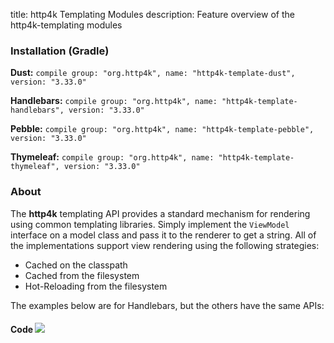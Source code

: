 title: http4k Templating Modules
description: Feature overview of the http4k-templating modules

### Installation (Gradle)
**Dust:** ```compile group: "org.http4k", name: "http4k-template-dust", version: "3.33.0"```

**Handlebars:** ```compile group: "org.http4k", name: "http4k-template-handlebars", version: "3.33.0"```

**Pebble:** ```compile group: "org.http4k", name: "http4k-template-pebble", version: "3.33.0"```

**Thymeleaf:** ```compile group: "org.http4k", name: "http4k-template-thymeleaf", version: "3.33.0"```

### About
The **http4k** templating API provides a standard mechanism for rendering using common templating libraries. Simply implement the `ViewModel` interface on a model class and pass it to the renderer to get a string. All of the implementations support view rendering using the following strategies:

* Cached on the classpath
* Cached from the filesystem
* Hot-Reloading from the filesystem

The examples below are for Handlebars, but the others have the same APIs:

#### Code  [<img class="octocat" src="/img/octocat-32.png"/>](https://github.com/http4k/http4k/blob/master/src/docs/guide/modules/templating/example.kt)

 <script src="https://gist-it.appspot.com/https://github.com/http4k/http4k/blob/master/src/docs/guide/modules/templating/example.kt"></script>
